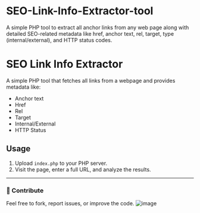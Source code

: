# SEO-Link-Info-Extractor-tool
A simple PHP tool to extract all anchor links from any web page along with detailed SEO-related metadata like href, anchor text, rel, target, type (internal/external), and HTTP status codes.
# SEO Link Info Extractor

A simple PHP tool that fetches all links from a webpage and provides metadata like:

- Anchor text
- Href
- Rel
- Target
- Internal/External
- HTTP Status

## Usage

1. Upload `index.php` to your PHP server.
2. Visit the page, enter a full URL, and analyze the results.

---

### 🤝 Contribute

Feel free to fork, report issues, or improve the code.
![image](https://github.com/user-attachments/assets/ded100d7-391e-40fe-8d3c-f0bca9784786)

